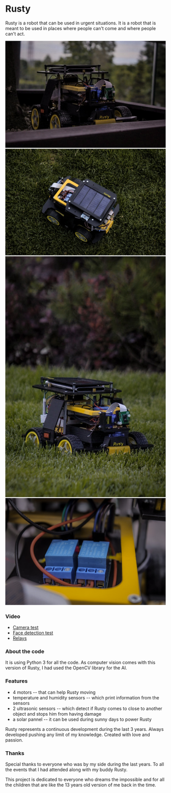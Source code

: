 # Rusty

Rusty is a robot that can be used in urgent situations. It is a robot that is meant to be used in places where people can't come and where people can't act.

!["Rusty"](photos/photo2.jpg)
!["Solar pannel"](photos/photo4.jpg)
!["Rusty"](photos/photo3.jpg)
!["Relays"](photos/photo1.jpg)

### Video
- [Camera test](https://youtu.be/8HXwszpL0cw)
- [Face detection test](https://youtu.be/t5X_GBtIJ6A)
- [Relays](https://youtu.be/dtjQ7I3giog)

### About the code
It is using Python 3 for all the code. As computer vision comes with this version of Rusty, I had used the OpenCV library for the AI.

### Features 
- 4 motors -- that can help Rusty moving
- temperature and humidity sensors -- which print information from the sensors
- 2 ultrasonic sensors -- which detect if Rusty comes to close to another object and stops him from having damage
- a solar pannel -- it can be used during sunny days to power Rusty

Rusty represents a continuous development during the last 3 years. Always developed pushing any limit of my knowledge. Created with love and passion.

### Thanks

Special thanks to everyone who was by my side during the last years. To all the events that I had attended along with my buddy Rusty.

This project is dedicated to everyone who dreams the impossible and for all the children that are like the 13 years old version of me back in the time. 
